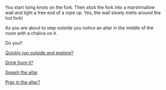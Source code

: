 You start tying knots on the fork. Then stick the fork into a marshmallow wall
and light a free end of a rope up. Yes, the wall slowly melts around the hot fork!

As you are about to step outside you notice an altar in the middle of the room with a chalice on it.

Do you?

[Quickly run outside and explore?](..explore-outside/explore-outside.md)

[Drink from it?](..fork-jam/choco-chalice/choco-chalice.md)

[Smash the altar](..fork-jam/altar-smash/altar-smash.md)

[Pray in the altar?](..fork-jam/altar-pray/altar-pray.md)